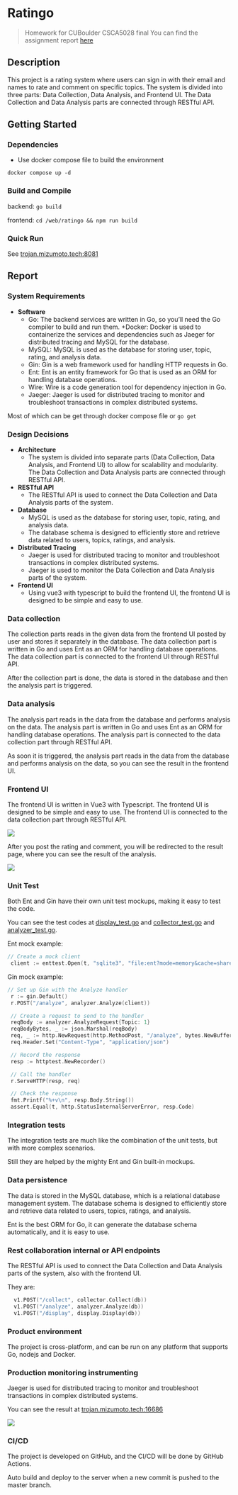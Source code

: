 # Ratingo

> Homework for CUBoulder CSCA5028 final
> You can find the assignment report [here](#report)

## Description

This project is a rating system where users can sign in with their email and names to rate and comment on specific topics. The system is divided into three parts: Data Collection, Data Analysis, and Frontend UI. The Data Collection and Data Analysis parts are connected through RESTful API.

## Getting Started

### Dependencies

* Use docker compose file to build the environment

```docker
docker compose up -d
```

### Build and Compile

backend: `go build`

frontend: `cd /web/ratingo && npm run build`

### Quick Run

See [trojan.mizumoto.tech:8081](<http://trojan.mizumoto.tech:8081>)

## Report

### System Requirements

* **Software**
  * Go: The backend services are written in Go, so you’ll need the Go compiler to build and run them.
  +Docker: Docker is used to containerize the services and dependencies such as Jaeger for distributed tracing and MySQL for the database.
  * MySQL: MySQL is used as the database for storing user, topic, rating, and analysis data.
  * Gin: Gin is a web framework used for handling HTTP requests in Go.
  * Ent: Ent is an entity framework for Go that is used as an ORM for handling database operations.
  * Wire: Wire is a code generation tool for dependency injection in Go.
  * Jaeger: Jaeger is used for distributed tracing to monitor and troubleshoot transactions in complex distributed systems.

Most of which can be get through docker compose file or `go get`

### Design Decisions

* **Architecture**
  * The system is divided into separate parts (Data Collection, Data Analysis, and Frontend UI) to allow for scalability and modularity. The Data Collection and Data Analysis parts are connected through RESTful API.
* **RESTful API**
  * The RESTful API is used to connect the Data Collection and Data Analysis parts of the system.
* **Database**
  * MySQL is used as the database for storing user, topic, rating, and analysis data.
  * The database schema is designed to efficiently store and retrieve data related to users, topics, ratings, and analysis.
* **Distributed Tracing**
  * Jaeger is used for distributed tracing to monitor and troubleshoot transactions in complex distributed systems.
  * Jaeger is used to monitor the Data Collection and Data Analysis parts of the system.
* **Frontend UI**
  * Using vue3 with typescript to build the frontend UI, the frontend UI is designed to be simple and easy to use.

### Data collection

The collection parts reads in the given data from the frontend UI posted by user and stores it separately in the database. The data collection part is written in Go and uses Ent as an ORM for handling database operations. The data collection part is connected to the frontend UI through RESTful API.

After the collection part is done, the data is stored in the database and then the analysis part is triggered.

### Data analysis

The analysis part reads in the data from the database and performs analysis on the data. The analysis part is written in Go and uses Ent as an ORM for handling database operations. The analysis part is connected to the data collection part through RESTful API.

As soon it is triggered, the analysis part reads in the data from the database and performs analysis on the data, so you can see the result in the frontend UI.

### Frontend UI

The frontend UI is written in Vue3 with Typescript. The frontend UI is designed to be simple and easy to use. The frontend UI is connected to the data collection part through RESTful API.

![](./assets/front.jpg)

After you post the rating and comment, you will be redirected to the result page, where you can see the result of the analysis.

![](./assets/front_topic_detail.jpg)

### Unit Test

Both Ent and Gin have their own unit test mockups, making it easy to test the code.

You can see the test codes at [display_test.go](./pkg/display/display_test.go) and [collector_test.go](./collector/collector_test.go) and [analyzer_test.go](./analyzer/analyzer_test.go).

Ent mock example:

```go
// Create a mock client
 client := enttest.Open(t, "sqlite3", "file:ent?mode=memory&cache=shared&_fk=1")
```

Gin mock example:

```go
// Set up Gin with the Analyze handler
 r := gin.Default()
 r.POST("/analyze", analyzer.Analyze(client))

 // Create a request to send to the handler
 reqBody := analyzer.AnalyzeRequest{Topic: 1}
 reqBodyBytes, _ := json.Marshal(reqBody)
 req, _ := http.NewRequest(http.MethodPost, "/analyze", bytes.NewBuffer(reqBodyBytes))
 req.Header.Set("Content-Type", "application/json")

 // Record the response
 resp := httptest.NewRecorder()

 // Call the handler
 r.ServeHTTP(resp, req)

 // Check the response
 fmt.Printf("%+v\n", resp.Body.String())
 assert.Equal(t, http.StatusInternalServerError, resp.Code)
```

### Integration tests

The integration tests are much like the combination of the unit tests, but with more complex scenarios.

Still they are helped by the mighty Ent and Gin built-in mockups.

### Data persistence

The data is stored in the MySQL database, which is a relational database management system. The database schema is designed to efficiently store and retrieve data related to users, topics, ratings, and analysis.

Ent is the best ORM for Go, it can generate the database schema automatically, and it is easy to use.

### Rest collaboration internal or API endpoints

The RESTful API is used to connect the Data Collection and Data Analysis parts of the system, also with the frontend UI.

They are:

```go
  v1.POST("/collect", collector.Collect(db))
  v1.POST("/analyze", analyzer.Analyze(db))
  v1.POST("/display", display.Display(db))
```

### Product environment

The project is cross-platform, and can be run on any platform that supports Go, nodejs and Docker.

### Production monitoring instrumenting

Jaeger is used for distributed tracing to monitor and troubleshoot transactions in complex distributed systems.

You can see the result at [trojan.mizumoto.tech:16686](<http://trojan.mizumoto.tech:16686/search?end=1702363587564000&limit=20&lookback=1h&maxDuration&minDuration&service=jaeger-all-in-one&start=1702359987564000>)

![](assets/jaeger_20231212103653.jpg)

### CI/CD

The project is developed on GitHub, and the CI/CD will be done by GitHub Actions.

Auto build and deploy to the server when a new commit is pushed to the master branch.
